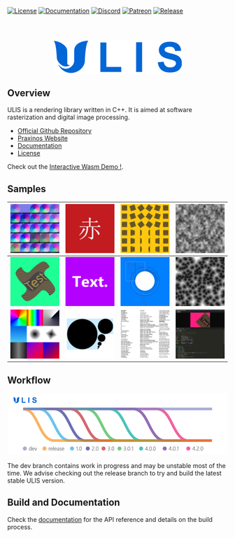 [![License](https://img.shields.io/badge/License-Read_EULA-black)](#)
[![Documentation](https://img.shields.io/badge/Documentation-Visit-yellow)](https://praxinos.coop/Documentation/ULIS/Developer/version/dev/html/)
[![Discord](https://img.shields.io/discord/639891086369882112?label=Discord&style=flat&logo=Discord&logoColor=whitesmoke&color=mediumslateblue)](https://discordapp.com/invite/gEd6pj7)
[![Patreon](https://img.shields.io/badge/Patreon-Donate-tomato.svg?style=flat&logo=Patreon)](https://www.patreon.com/praxinos)
[![Release](https://img.shields.io/github/release/Praxinos/ULIS.svg)](https://github.com/Praxinos/ULIS/releases)

## 
<br>

<p align="center">
    <img src="meta/image/logo/github.png">
</p>

## Overview
ULIS is a rendering library written in C++. It is aimed at software rasterization and digital image processing.
- [Official Github Repository](https://github.com/Praxinos/ULIS)
- [Praxinos Website](https://praxinos.coop/)
- [Documentation](https://praxinos.coop/Documentation/ULIS/Developer/version/dev/html/)
- [License](LICENSE.md)

Check out the [Interactive Wasm Demo !](https://praxinos.coop/demo/wULIS4/wULIS4.html).

## Samples
![](meta/image/sample/BlendNormals.png) | ![](meta/image/sample/Unicode.png) | ![](meta/image/sample/Transforms.png) | ![](meta/image/sample/BrownianNoise.png)
---- | ---- | ---- | ----
![](meta/image/sample/BezierDeform.png) | ![](meta/image/sample/Text.png) | ![](meta/image/sample/Raster.png) | ![](meta/image/sample/VoronoiNoise.png) |
![](meta/image/sample/Gradient.png) | ![](meta/image/sample/MipMap.png) | ![](meta/image/sample/RasterText.png) | ![](meta/image/sample/Interactive.png)

## Workflow
<p align="center">
    <img src="meta/git/workflow.png">
</p>
The dev branch contains work in progress and may be unstable most of the time. We advise checking out the release branch to try and build the latest stable ULIS version.

## Build and Documentation
Check the [documentation](https://praxinos.coop/Documentation/ULIS/Developer/version/dev/html/) for the API reference and details on the build process.  
